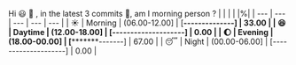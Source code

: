 Hi :smiley: :wave:   , in the latest 3 commits :bug:, am I morning person ? 
| | | | |%|
| --- | --- | --- | --- | --- |
| :sunny: | Morning | (06.00-12.00] | [******--------------] | 33.00 |
| :satisfied: | Daytime | (12.00-18.00] | [--------------------] | 0.00 |
| :moon: | Evening | (18.00-00.00] | [*************-------] | 67.00 |
| :sleeping: | Night | (00.00-06.00] | [--------------------] | 0.00 |

